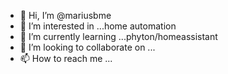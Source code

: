 - 👋 Hi, I’m @mariusbme
- 👀 I’m interested in ...home automation
- 🌱 I’m currently learning ...phyton/homeassistant
- 💞️ I’m looking to collaborate on ...
- 📫 How to reach me ...

<!---
mariusbme/mariusbme is a ✨ special ✨ repository because its `README.md` (this file) appears on your GitHub profile.
You can click the Preview link to take a look at your changes.
--->
